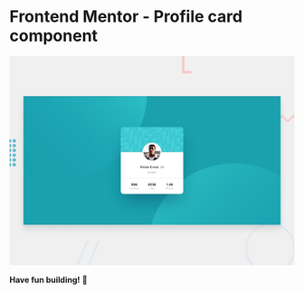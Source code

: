 # Frontend Mentor - Profile card component

![Design preview for the Profile card component coding challenge](./design/desktop-preview.jpg)


**Have fun building!** 🚀
